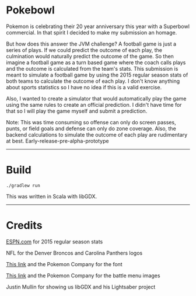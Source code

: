 # Pokebowl

Pokemon is celebrating their 20 year anniversary this year with a Superbowl commercial. In that spirit I decided to make my submission an homage.

But how does this answer the JVM challenge? A football game is just a series of plays. If we could predict the outcome of each play, the culmination would naturally predict the outcome of the game. So then imagine a football game as a turn based game where the coach calls plays and the outcome is calculated from the team's stats. This submission is meant to simulate a football game by using the 2015 regular season stats of both teams to calculate the outcome of each play. I don't know anything about sports statistics so I have no idea if this is a valid exercise.

Also, I wanted to create a simulator that would automatically play the game using the same rules to create an official prediction. I didn't have time for that so I will play the game myself and submit a prediction.

Note: This was time consuming so offense can only do screen passes, punts, or field goals and defense can only do zone coverage. Also, the backend calculations to simulate the outcome of each play are rudimentary at best. Early-release-pre-alpha-prototype 

---

# Build

`./gradlew run`

This was written in Scala with libGDX.

---

# Credits

[ESPN.com](http://espn.go.com/nfl/statistics) for 2015 regular season stats

NFL for the Denver Broncos and Carolina Panthers logos

[This link](http://www.fontspace.com/jackster-productions/pokemon-gb) and the Pokemon Company for the font

[This link](http://www.spriters-resource.com/game_boy_gbc/pokemonredblue/sheet/8739/) and the Pokemon Company for the battle menu images

Justin Mullin for showing us libGDX and his Lightsaber project
